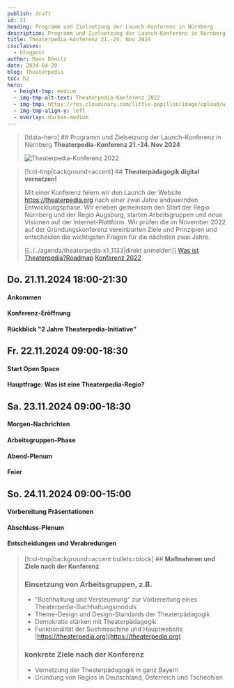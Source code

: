 ```yaml
---
publish: draft
id: 21
heading: Programm und Zielsetzung der Launch-Konferenz in Nürnberg 
description: Programm und Zielsetzung der Launch-Konferenz in Nürnberg
title: Theaterpedia-Konferenz 21.-24. Nov 2024
cssclasses:
  - blogpost
author: Hans Dönitz
date: 2024-04-20
blog: Theaterpedia
toc: h2
hero:
  - height-tmp: medium
  - img-tmp-alt-text: Theaterpedia-Konferenz 2022
  - img-tmp: https://res.cloudinary.com/little-papillon/image/upload/w_400/v1722972083/dasei/theaterpedia_konferenz_ankuendigung_ycgwkv.jpg
  - img-tmp-align-y: left
  - overlay: darken-medium
---
```

> [!data-hero] ## Programm und Zielsetzung der Launch-Konferenz in Nürnberg **Theaterpedia-Konferenz 21.-24. Nov 2024**
> 
> ![Theaterpedia-Konferenz 2022](https://res.cloudinary.com/little-papillon/image/upload/w_400/v1722972083/dasei/theaterpedia_konferenz_ankuendigung_ycgwkv.jpg)

<!-- CREARIS_PUBLISH -->

> [!col-tmp|background=accent] ## **Theaterpädagogik digital vernetzen!**
> 
> Mit einer Konferenz feiern wir den Launch der Website https://theaterpedia.org nach einer zwei Jahre andauernden Entwicklungsphase. Wir erleben gemeinsam den Start der Regio Nürnberg und der Regio Augsburg, starten Arbeitsgruppen und neue Visionen auf der Internet-Plattform. Wir prüfen die im November 2022 auf der Gründungskonferenz vereinbarten Ziele und Prinzipien und entscheiden die wichtigsten Fragen für die nächsten zwei Jahre.
> 
> [[../../agenda/theaterpedia-x1_1133|direkt anmelden]] [Was ist Theaterpedia?](was-ist-theaterpedia-19)[Roadmap](theaterpedia-roadmap-2024-22) [Konferenz 2022](bericht-theaterpedia-konferenz-2022-20)


<!-- TODO: Sticky-Toc on h2-only > see example: https://primer.tailwindui.com/#table-of-contents -->

## Do. 21.11.2024 18:00-21:30  

#### Ankommen

#### Konferenz-Eröffnung

#### Rückblick "2 Jahre Theaterpedia-Initiative"

## Fr. 22.11.2024 09:00-18:30  

#### Start Open Space

#### Hauptfrage: Was ist eine Theaterpedia-Regio?  

## Sa. 23.11.2024 09:00-18:30  

#### Morgen-Nachrichten  

#### Arbeitsgruppen-Phase

#### Abend-Plenum

#### Feier

## So. 24.11.2024 09:00-15:00  

#### Vorbereitung Präsentationen  

#### Abschluss-Plenum  

#### Entscheidungen und Verabredungen

> [!col-tmp|background=accent bullets=block] ## **Maßnahmen und Ziele nach der Konferenz**
>### Einsetzung von Arbeitsgruppen, z.B.
>
>- "Buchhaltung und Versteuerung" zur Vorbereitung eines Theaterpedia-Buchhaltungsmoduls
>- Theme-Design und Design-Standards der Theaterpädagogik
>- Demokratie stärken mit Theaterpädagogik
>- Funktionalität der Suchmaschine und Hauptwebsite [https://theaterpedia.org](https://theaterpedia.org)
>
>###  konkrete Ziele nach der Konferenz
>
>- Vernetzung der Theaterpädagogik in ganz Bayern
>- Gründung von Regios in Deutschland, Österreich und Tschechien
